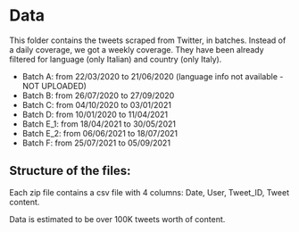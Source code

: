 # Data

This folder contains the tweets scraped from Twitter, in batches. Instead of a daily coverage, we got a weekly coverage. 
They have been already filtered for language (only Italian) and country (only Italy).

* Batch A: from 22/03/2020 to 21/06/2020 (language info not available - NOT UPLOADED)
* Batch B: from 26/07/2020 to 27/09/2020
* Batch C: from 04/10/2020 to 03/01/2021
* Batch D: from 10/01/2020 to 11/04/2021
* Batch E_1: from 18/04/2021 to 30/05/2021 
* Batch E_2: from 06/06/2021 to 18/07/2021
* Batch F: from 25/07/2021 to 05/09/2021


## Structure of the files:

Each zip file contains a csv file with 4 columns: Date, User, Tweet_ID, Tweet content. 

Data is estimated to be over 100K tweets worth of content.
